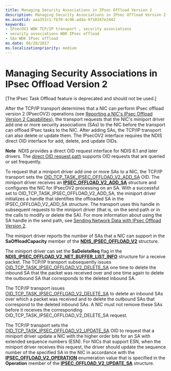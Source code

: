 ```yaml
---
title: Managing Security Associations in IPsec Offload Version 2
description: Managing Security Associations in IPsec Offload Version 2
ms.assetid: aaa352c1-fb70-4c96-adda-9710347e2442
keywords:
- IPsecOV2 WDK TCP/IP transport , security associations
- security associations WDK IPsec offload
- SAs WDK IPsec offload
ms.date: 04/20/2017
ms.localizationpriority: medium
---
```


# Managing Security Associations in IPsec Offload Version 2

\[The IPsec Task Offload feature is deprecated and should not be used.\]




After the TCP/IP transport determines that a NIC can perform IPsec offload version 2 (IPsecOV2) operations (see [Reporting a NIC's IPsec Offload Version 2 Capabilities](reporting-a-nic-s-ipsec-offload-version-2-capabilities.md)), the transport requests that the NIC's miniport driver add one or more security associations (SAs) to the NIC before the transport can offload IPsec tasks to the NIC. After adding SAs, the TCP/IP transport can also delete or update them. The IPsecOV2 interface requires the NDIS direct OID interface for add, delete, and update OIDs.

**Note**  NDIS provides a direct OID request interface for NDIS 6.1 and later drivers. The [direct OID request path](/windows-hardware/drivers/ddi/_netvista/) supports OID requests that are queried or set frequently.

 

To request that a miniport driver add one or more SAs to a NIC, the TCP/IP transport sets the [OID\_TCP\_TASK\_IPSEC\_OFFLOAD\_V2\_ADD\_SA](./oid-tcp-task-ipsec-offload-v2-add-sa.md) OID. The miniport driver receives an [**IPSEC\_OFFLOAD\_V2\_ADD\_SA**](/windows-hardware/drivers/ddi/ndis/ns-ndis-_ipsec_offload_v2_add_sa) structure and configures the NIC for IPsecOV2 processing on an SA. With a successful set to OID\_TCP\_TASK\_IPSEC\_OFFLOAD\_V2\_ADD\_SA, the miniport driver initializes a handle that identifies the offloaded SA in the IPSEC\_OFFLOAD\_V2\_ADD\_SA structure. The transport uses this handle in subsequent requests to the miniport driver (that is, on the send path or in the calls to modify or delete the SA). For more information about using the SA handle in the send path, see [Sending Network Data with IPsec Offload Version 2](sending-network-data-with-ipsec-offload-version-2.md).

The miniport driver reports the number of SAs that a NIC can support in the **SaOffloadCapacity** member of the [**NDIS\_IPSEC\_OFFLOAD\_V2**](/windows-hardware/drivers/ddi/ntddndis/ns-ntddndis-_ndis_ipsec_offload_v2) structure.

The miniport driver can set the **SaDeleteReq** flag in the [**NDIS\_IPSEC\_OFFLOAD\_V2\_NET\_BUFFER\_LIST\_INFO**](/windows-hardware/drivers/ddi/ndis/ns-ndis-_ndis_ipsec_offload_v2_net_buffer_list_info) structure for a receive packet. The TCP/IP transport subsequently issues [OID\_TCP\_TASK\_IPSEC\_OFFLOAD\_V2\_DELETE\_SA](./oid-tcp-task-ipsec-offload-v2-delete-sa.md) one time to delete the inbound SA that the packet was received over and one time again to delete the outbound SA that corresponds to the deleted inbound SA.

The TCP/IP transport issues [OID\_TCP\_TASK\_IPSEC\_OFFLOAD\_V2\_DELETE\_SA](./oid-tcp-task-ipsec-offload-v2-delete-sa.md) to delete an inbound SAs over which a packet was received and to delete the outbound SAs that correspond to the deleted inbound SAs. A NIC must not remove these SAs before it receives the corresponding OID\_TCP\_TASK\_IPSEC\_OFFLOAD\_V2\_DELETE\_SA request.

The TCP/IP transport sets the [OID\_TCP\_TASK\_IPSEC\_OFFLOAD\_V2\_UPDATE\_SA](./oid-tcp-task-ipsec-offload-v2-update-sa.md) OID to request that a miniport driver update a NIC with the higher order bits for an SA with extended sequence numbers (ESN). For NICs that support ESN, when the miniport driver receives this request, the driver should update the sequence number of the specified SA in the NIC in accordance with the [**IPSEC\_OFFLOAD\_V2\_OPERATION**](/windows-hardware/drivers/ddi/ndis/ne-ndis-_ipsec_offload_v2_operation) enumeration value that is specified in the **Operation** member of the [**IPSEC\_OFFLOAD\_V2\_UPDATE\_SA**](/windows-hardware/drivers/ddi/ndis/ns-ndis-_ipsec_offload_v2_update_sa) structure.

 

